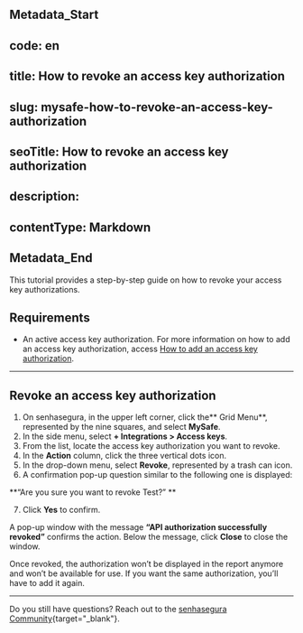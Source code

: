 ## Metadata_Start 
## code: en
## title: How to revoke an access key authorization 
## slug: mysafe-how-to-revoke-an-access-key-authorization 
## seoTitle: How to revoke an access key authorization 
## description:  
## contentType: Markdown 
## Metadata_End
This tutorial provides a step-by-step guide on how to revoke your access key authorizations.

## Requirements

* An active access key authorization. For more information on how to add an access key authorization, access [How to add an access key authorization](/v3-32/docs/mysafe-how-to-add-an-access-key-authorization).

***
## Revoke an access key authorization

1. On senhasegura, in the upper left corner, click the** Grid Menu**, represented by the nine squares, and select **MySafe**.
2. In the side menu, select **+ Integrations > Access keys**.
3. From the list, locate the access key authorization you want to revoke.
4. In the **Action** column, click the three vertical dots icon.
5. In the drop-down menu, select **Revoke**, represented by a trash can icon.
6. A confirmation pop-up question similar to the following one is displayed: 

**“Are you sure you want to revoke Test?” **

7. Click **Yes** to confirm.

A pop-up window with the message **“API authorization successfully revoked”** confirms the action. Below the message, click **Close** to close the window.

Once revoked, the authorization won’t be displayed in the report anymore and won’t be available for use. If you want the same authorization, you’ll have to add it again.

***

Do you still have questions? Reach out to the [senhasegura Community](https://community.senhasegura.io/){target="_blank"}.
